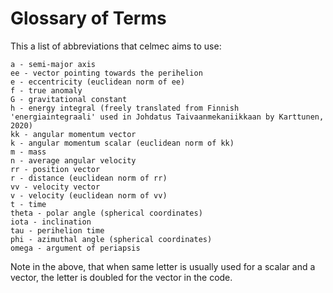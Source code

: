 # Glossary of Terms

This a list of abbreviations that celmec aims to use:

```
a - semi-major axis
ee - vector pointing towards the perihelion
e - eccentricity (euclidean norm of ee)
f - true anomaly
G - gravitational constant
h - energy integral (freely translated from Finnish 'energiaintegraali' used in Johdatus Taivaanmekaniikkaan by Karttunen, 2020)
kk - angular momentum vector
k - angular momentum scalar (euclidean norm of kk)
m - mass
n - average angular velocity
rr - position vector
r - distance (euclidean norm of rr)
vv - velocity vector
v - velocity (euclidean norm of vv)
t - time
theta - polar angle (spherical coordinates)
iota - inclination
tau - perihelion time
phi - azimuthal angle (spherical coordinates)
omega - argument of periapsis
```

Note in the above, that when same letter is usually used for a scalar and a vector, the letter is doubled for the vector in the code.
